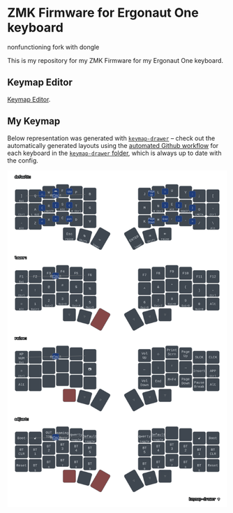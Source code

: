# ZMK Firmware for Ergonaut One keyboard

nonfunctioning fork with dongle

This is my repository for my ZMK Firmware for my Ergonaut One keyboard.


## Keymap Editor
[Keymap Editor](https://nickcoutsos.github.io/keymap-editor/).

## My Keymap

Below representation was generated with [`keymap-drawer`](https://github.com/caksoylar/keymap-drawer) – check out the automatically generated layouts using the [automated Github workflow](https://github.com/caksoylar/keymap-drawer/tree/main#setting-up-an-automated-drawing-workflow) for each keyboard in the [`keymap-drawer` folder](keymap-drawer/), which is always up to date with the config.

![Keymap Representation](./keymap-drawer/ergonaut_one.svg?raw=true "Keymap Representation")

